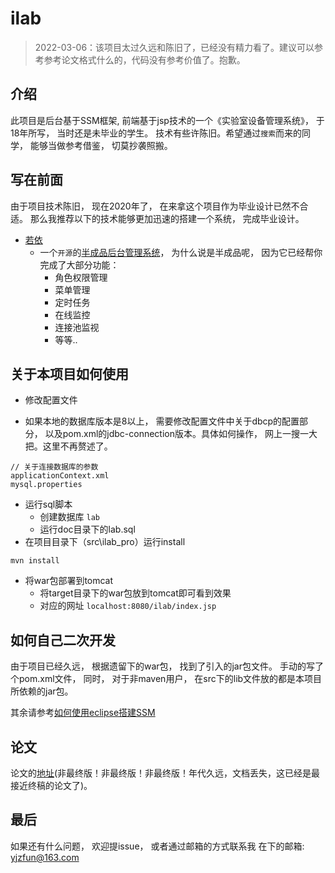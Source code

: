 # ilab

> 2022-03-06：该项目太过久远和陈旧了，已经没有精力看了。建议可以参考参考论文格式什么的，代码没有参考价值了。抱歉。

## 介绍
此项目是后台基于SSM框架, 前端基于jsp技术的一个《实验室设备管理系统》， 于18年所写， 当时还是未毕业的学生。 技术有些许陈旧。希望通过`搜索`而来的同学， 能够当做参考借鉴， 切莫抄袭照搬。

## 写在前面
由于项目技术陈旧， 现在2020年了， 在来拿这个项目作为毕业设计已然不合适。 那么我推荐以下的技术能够更加迅速的搭建一个系统， 完成毕业设计。

- [若依](https://gitee.com/y_project/RuoYi/)
  * 一个`开源`的[半成品后台管理系统](https://gitee.com/y_project/RuoYi/)， 为什么说是半成品呢， 因为它已经帮你完成了大部分功能：
    - 角色权限管理
    - 菜单管理
    - 定时任务
    - 在线监控
    - 连接池监视
    - 等等..

## 关于本项目如何使用

- 修改配置文件
 * 如果本地的数据库版本是8以上， 需要修改配置文件中关于dbcp的配置部分， 以及pom.xml的jdbc-connection版本。具体如何操作， 网上一搜一大把。这里不再赘述了。
```
// 关于连接数据库的参数
applicationContext.xml
mysql.properties
```
- 运行sql脚本
  * 创建数据库 `lab`
  * 运行doc目录下的lab.sql
- 在项目目录下（src\ilab_pro）运行install
```
mvn install
```
- 将war包部署到tomcat
  * 将target目录下的war包放到tomcat即可看到效果
  * 对应的网址 `localhost:8080/ilab/index.jsp`

## 如何自己二次开发
由于项目已经久远， 根据遗留下的war包， 找到了引入的jar包文件。 手动的写了个pom.xml文件， 同时， 对于非maven用户， 在src下的lib文件放的都是本项目所依赖的jar包。

其余请参考[如何使用eclipse搭建SSM](https://blog.csdn.net/luffysk/article/details/81608973)

## 论文
论文的[地址](https://github.com/lovemyhan/ilab/blob/master/doc/SSM%E6%A1%86%E6%9E%B6%E4%B8%8B%E7%9A%84%E5%AE%9E%E9%AA%8C%E5%AE%A4%E7%AE%A1%E7%90%86%E7%B3%BB%E7%BB%9F-3%E7%A8%BF.docx)(非最终版！非最终版！非最终版！年代久远，文档丢失，这已经是最接近终稿的论文了)。

## 最后
如果还有什么问题， 欢迎提issue， 或者通过邮箱的方式联系我
在下的邮箱: yjzfun@163.com
